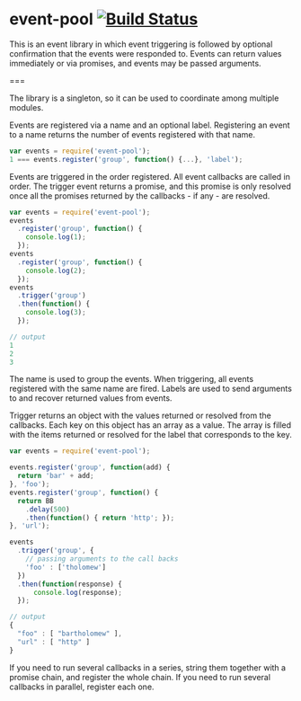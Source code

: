 # event-pool [![Build Status](https://travis-ci.org/pajtai/event-pool.png?branch=master)](https://travis-ci.org/pajtai/event-pool)


This is an event library in which event triggering is followed by optional confirmation that the events were responded to. Events can return values immediately or via promises, and events may be passed arguments.

===

The library is a singleton, so it can be used to coordinate among multiple modules.

Events are registered via a name and an optional label.
Registering an event to a name returns the number of
events registered with that name.

```javascript
var events = require('event-pool');
1 === events.register('group', function() {...}, 'label');
```

Events are triggered in the order registered. All event callbacks are called in order. The trigger  event returns a promise, and this promise is only resolved once all the promises returned by the callbacks - if any - are resolved.

```javascript
var events = require('event-pool');
events
  .register('group', function() {
    console.log(1);
  });
events
  .register('group', function() {
    console.log(2);
  });
events
  .trigger('group')
  .then(function() {
    console.log(3);
  });

// output
1
2
3
```

The name is used to group the events. When triggering, all events registered with the same name are fired. Labels are used to send arguments to and recover returned values from events.

Trigger returns an object with the values returned or resolved from the callbacks. Each key on this object has an array as a value. The array is filled with the items returned or resolved for the label that corresponds to the key.

```javascript
var events = require('event-pool');

events.register('group', function(add) {
  return 'bar' + add;
}, 'foo');
events.register('group', function() {
  return BB
    .delay(500)
    .then(function() { return 'http'; });
}, 'url');

events
  .trigger('group', {
    // passing arguments to the call backs
    'foo' : ['tholomew']
  })
  .then(function(response) {
      console.log(response);
  });

// output
{
  "foo" : [ "bartholomew" ],
  "url" : [ "http" ]
}
```

If you need to run several callbacks in a series, string them together with a promise chain, and register the whole
chain. If you need to run several callbacks in parallel, register each one.
